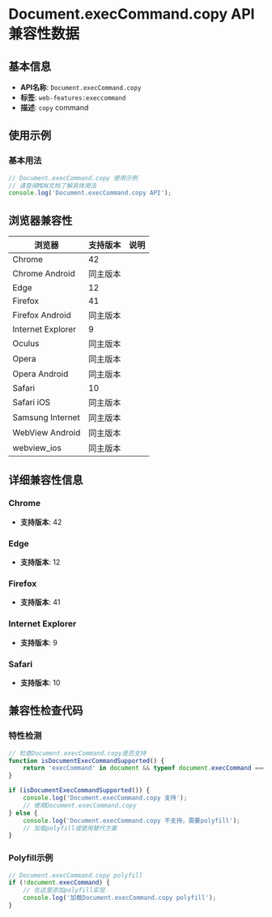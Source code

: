 # Document.execCommand.copy API 兼容性数据

## 基本信息

- **API名称**: `Document.execCommand.copy`
- **标签**: `web-features:execcommand`
- **描述**: `copy` command

## 使用示例

### 基本用法

```javascript
// Document.execCommand.copy 使用示例
// 请查阅MDN文档了解具体用法
console.log('Document.execCommand.copy API');
```

## 浏览器兼容性

| 浏览器 | 支持版本 | 说明 |
|--------|----------|------|
| Chrome | 42 |  |
| Chrome Android | 同主版本 |  |
| Edge | 12 |  |
| Firefox | 41 |  |
| Firefox Android | 同主版本 |  |
| Internet Explorer | 9 |  |
| Oculus | 同主版本 |  |
| Opera | 同主版本 |  |
| Opera Android | 同主版本 |  |
| Safari | 10 |  |
| Safari iOS | 同主版本 |  |
| Samsung Internet | 同主版本 |  |
| WebView Android | 同主版本 |  |
| webview_ios | 同主版本 |  |

## 详细兼容性信息

### Chrome

- **支持版本**: 42

### Edge

- **支持版本**: 12

### Firefox

- **支持版本**: 41

### Internet Explorer

- **支持版本**: 9

### Safari

- **支持版本**: 10

## 兼容性检查代码

### 特性检测

```javascript
// 检查Document.execCommand.copy是否支持
function isDocumentExecCommandSupported() {
    return 'execCommand' in document && typeof document.execCommand === 'function';
}

if (isDocumentExecCommandSupported()) {
    console.log('Document.execCommand.copy 支持');
    // 使用Document.execCommand.copy
} else {
    console.log('Document.execCommand.copy 不支持，需要polyfill');
    // 加载polyfill或使用替代方案
}
```

### Polyfill示例

```javascript
// Document.execCommand.copy polyfill
if (!document.execCommand) {
    // 在这里添加polyfill实现
    console.log('加载Document.execCommand.copy polyfill');
}
```

